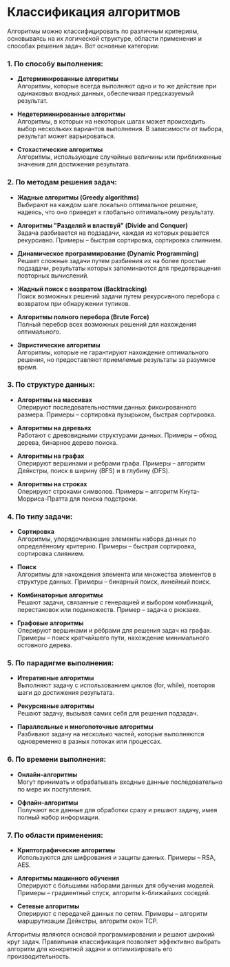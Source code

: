 # Классификация алгоритмов

Алгоритмы можно классифицировать по различным критериям, основываясь на их логической структуре, области применения и способах решения задач. Вот основные категории:

### 1. По способу выполнения:
   - **Детерминированные алгоритмы**  
     Алгоритмы, которые всегда выполняют одно и то же действие при одинаковых входных данных, обеспечивая предсказуемый результат.

   - **Недетерминированные алгоритмы**  
     Алгоритмы, в которых на некоторых шагах может происходить выбор нескольких вариантов выполнения. В зависимости от выбора, результат может варьироваться.

   - **Стохастические алгоритмы**  
     Алгоритмы, использующие случайные величины или приближенные значения для достижения результата.

### 2. По методам решения задач:
   - **Жадные алгоритмы (Greedy algorithms)**  
     Выбирают на каждом шаге локально оптимальное решение, надеясь, что оно приведет к глобально оптимальному результату.

   - **Алгоритмы "Разделяй и властвуй" (Divide and Conquer)**  
     Задача разбивается на подзадачи, каждая из которых решается рекурсивно. Примеры – быстрая сортировка, сортировка слиянием.

   - **Динамическое программирование (Dynamic Programming)**  
     Решает сложные задачи путем разбиения их на более простые подзадачи, результаты которых запоминаются для предотвращения повторных вычислений.

   - **Жадный поиск с возвратом (Backtracking)**  
     Поиск возможных решений задачи путем рекурсивного перебора с возвратом при обнаружении тупиков.

   - **Алгоритмы полного перебора (Brute Force)**  
     Полный перебор всех возможных решений для нахождения оптимального.

   - **Эвристические алгоритмы**  
     Алгоритмы, которые не гарантируют нахождение оптимального решения, но предоставляют приемлемые результаты за разумное время.

### 3. По структуре данных:
   - **Алгоритмы на массивах**  
     Оперируют последовательностями данных фиксированного размера. Примеры – сортировка пузырьком, быстрая сортировка.

   - **Алгоритмы на деревьях**  
     Работают с древовидными структурами данных. Примеры – обход дерева, бинарное дерево поиска.

   - **Алгоритмы на графах**  
     Оперируют вершинами и ребрами графа. Примеры – алгоритм Дейкстры, поиск в ширину (BFS) и в глубину (DFS).

   - **Алгоритмы на строках**  
     Оперируют строками символов. Примеры – алгоритм Кнута-Морриса-Пратта для поиска подстроки.

### 4. По типу задачи:
   - **Сортировка**  
     Алгоритмы, упорядочивающие элементы набора данных по определённому критерию. Примеры – быстрая сортировка, сортировка слиянием.

   - **Поиск**  
     Алгоритмы для нахождения элемента или множества элементов в структуре данных. Примеры – бинарный поиск, линейный поиск.

   - **Комбинаторные алгоритмы**  
     Решают задачи, связанные с генерацией и выбором комбинаций, перестановок или подмножеств. Пример – задача о рюкзаке.

   - **Графовые алгоритмы**  
     Оперируют вершинами и рёбрами для решения задач на графах. Примеры – поиск кратчайшего пути, нахождение минимального остовного дерева.

### 5. По парадигме выполнения:
   - **Итеративные алгоритмы**  
     Выполняют задачу с использованием циклов (for, while), повторяя шаги до достижения результата.

   - **Рекурсивные алгоритмы**  
     Решают задачу, вызывая самих себя для решения подзадач.

   - **Параллельные и многопоточные алгоритмы**  
     Разбивают задачу на несколько частей, которые выполняются одновременно в разных потоках или процессах.

### 6. По времени выполнения:
   - **Онлайн-алгоритмы**  
     Могут принимать и обрабатывать входные данные последовательно по мере их поступления.

   - **Офлайн-алгоритмы**  
     Получают все данные для обработки сразу и решают задачу, имея полный набор информации.

### 7. По области применения:
   - **Криптографические алгоритмы**  
     Используются для шифрования и защиты данных. Примеры – RSA, AES.

   - **Алгоритмы машинного обучения**  
     Оперируют с большими наборами данных для обучения моделей. Примеры – градиентный спуск, алгоритм k-ближайших соседей.

   - **Сетевые алгоритмы**  
     Оперируют с передачей данных по сетям. Примеры – алгоритм маршрутизации Дейкстры, алгоритм окон TCP.

Алгоритмы являются основой программирования и решают широкий круг задач. Правильная классификация позволяет эффективно выбрать алгоритм для конкретной задачи и оптимизировать его производительность.

